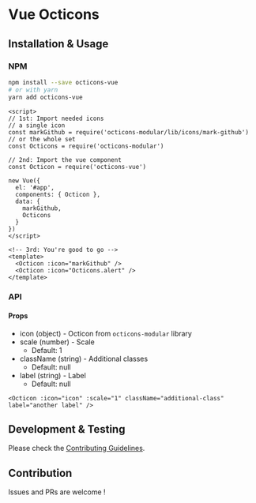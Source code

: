 # Vue Octicons
## Installation & Usage
### NPM
```bash
npm install --save octicons-vue
# or with yarn
yarn add octicons-vue
```

```vue
<script>
// 1st: Import needed icons
// a single icon
const markGithub = require('octicons-modular/lib/icons/mark-github')
// or the whole set
const Octicons = require('octicons-modular')

// 2nd: Import the vue component
const Octicon = require('octicons-vue')

new Vue({
  el: '#app',
  components: { Octicon },
  data: {
    markGithub,
    Octicons
  }
})
</script>

<!-- 3rd: You're good to go -->
<template>
  <Octicon :icon="markGithub" />
  <Octicon :icon="Octicons.alert" />
</template>
```

### API
#### Props

+ icon (object) - Octicon from `octicons-modular` library
+ scale (number) - Scale
    + Default: 1
+ className (string) - Additional classes
    + Default: null
+ label (string) - Label
    + Default: null

```vue
<Octicon :icon="icon" :scale="1" className="additional-class" label="another label" />
```

## Development & Testing
Please check the [Contributing Guidelines](https://github.com/hiendv/octicons-modular/blob/master/CONTRIBUTING.md).

## Contribution
Issues and PRs are welcome !
